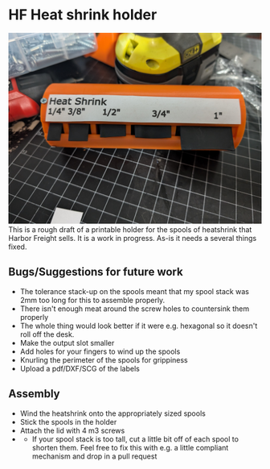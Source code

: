 # HF Heat shrink holder

![Sample Image](Images/InUse.jpg)
This is a rough draft of a printable holder for the spools of heatshrink that Harbor Freight sells.  It is a work in progress.  As-is it needs a several things fixed.

## Bugs/Suggestions for future work

* The tolerance stack-up on the spools meant that my spool stack was 2mm too long for this to assemble properly.
* There isn't enough meat around the screw holes to countersink them properly
* The whole thing would look better if it were e.g. hexagonal so it doesn't roll off the desk.
* Make the output slot smaller
* Add  holes for your fingers to wind up the spools
* Knurling the perimeter of the spools for grippiness
* Upload a pdf/DXF/SCG of the labels

## Assembly

* Wind the heatshrink onto the appropriately sized spools
* Stick the spools in the holder
* Attach the lid with 4 m3 screws
* * If your spool stack is too tall, cut a little bit off of each spool to shorten them.  Feel free to fix this with e.g. a little compliant mechanism and drop in a pull request
